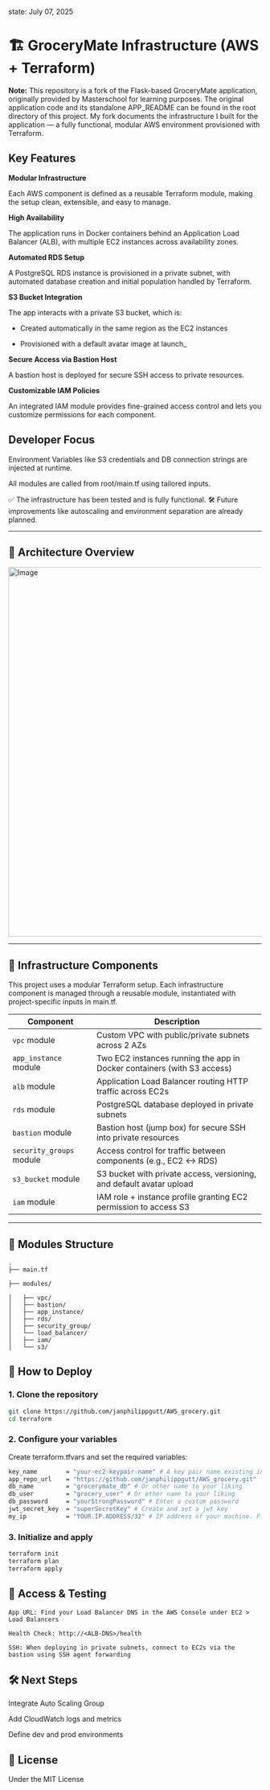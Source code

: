 state: July 07, 2025

# 🏗️ GroceryMate Infrastructure (AWS + Terraform)

**Note:** This repository is a fork of the Flask-based GroceryMate application, originally provided by Masterschool for learning purposes. 
The original application code and its standalone APP_README can be found in the root directory of this project. My fork documents the infrastructure I built for the application — a fully functional, modular AWS environment provisioned with Terraform.

## Key Features

**Modular Infrastructure**

Each AWS component is defined as a reusable Terraform module, making the setup clean, extensible, and easy to manage.

**High Availability**

The application runs in Docker containers behind an Application Load Balancer (ALB), with multiple EC2 instances across availability zones.

**Automated RDS Setup**

A PostgreSQL RDS instance is provisioned in a private subnet, with automated database creation and initial population handled by Terraform.

**S3 Bucket Integration**

The app interacts with a private S3 bucket, which is:

- Created automatically in the same region as the EC2 instances

- Provisioned with a default avatar image at launch_

**Secure Access via Bastion Host**

A bastion host is deployed for secure SSH access to private resources.

**Customizable IAM Policies**

An integrated IAM module provides fine-grained access control and lets you customize permissions for each component.

## Developer Focus

Environment Variables like S3 credentials and DB connection strings are injected at runtime.

All modules are called from root/main.tf using tailored inputs.



✅ The infrastructure has been tested and is fully functional.
🛠️ Future improvements like autoscaling and environment separation are already planned.

---

## 📐 Architecture Overview

<img width="633" height="735" alt="Image" src="https://github.com/user-attachments/assets/5895fcaa-38f4-4c3d-8183-dbd552cf4ae2" />

---

## 🧱 Infrastructure Components

This project uses a modular Terraform setup. Each infrastructure component is managed through a reusable module, instantiated with project-specific inputs in main.tf.

| Component                | Description                                                             |
| ------------------------ | ----------------------------------------------------------------------- |
| `vpc` module             | Custom VPC with public/private subnets across 2 AZs                     |
| `app_instance` module    | Two EC2 instances running the app in Docker containers (with S3 access) |
| `alb` module             | Application Load Balancer routing HTTP traffic across EC2s              |
| `rds` module             | PostgreSQL database deployed in private subnets                         |
| `bastion` module         | Bastion host (jump box) for secure SSH into private resources           |
| `security_groups` module | Access control for traffic between components (e.g., EC2 <-> RDS)       |
| `s3_bucket` module       | S3 bucket with private access, versioning, and default avatar upload    |
| `iam` module             | IAM role + instance profile granting EC2 permission to access S3        |


---

## 📂 Modules Structure

    .
    ├── main.tf

    ├── modules/

    │   ├── vpc/
    │   ├── bastion/
    │   ├── app_instance/
    │   ├── rds/
    │   ├── security_group/
    │   └── load_balancer/
    │   ├── iam/
    │   └── s3/


## 🚀 How to Deploy

### 1. Clone the repository
```bash
git clone https://github.com/janphilippgutt/AWS_grocery.git
cd terraform
```

### 2. Configure your variables

Create terraform.tfvars and set the required variables:

```bash
key_name        = "your-ec2-keypair-name" # A key pair name existing in your account for default region eu-central-1
app_repo_url    = "https://github.com/janphilippgutt/AWS_grocery.git"
db_name         = "grocerymate_db" # Or other name to your liking
db_user         = "grocery_user" # Or other name to your liking
db_password     = "yourStrongPassword" # Enter a custom password
jwt_secret_key  = "superSecretKey" # Create and set a jwt key
my_ip           = "YOUR.IP.ADDRESS/32" # IP address of your machine. Find out with 'curl -4 ifconfig.me' 

```

### 3. Initialize and apply

```bash
terraform init
terraform plan
terraform apply
```

## 🔐 Access & Testing

    App URL: Find your Load Balancer DNS in the AWS Console under EC2 > Load Balancers

    Health Check: http://<ALB-DNS>/health

    SSH: When deploying in private subnets, connect to EC2s via the bastion using SSH agent forwarding

## 🛠️ Next Steps

Integrate Auto Scaling Group

Add CloudWatch logs and metrics

Define dev and prod environments

## 📄 License

Under the MIT License 